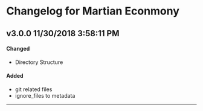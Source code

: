 # Changelog for Martian Econmony
## v3.0.0 11/30/2018 3:58:11 PM
#### Changed
- Directory Structure

#### Added
- git related files
- ignore_files to metadata

--------------------------------------------------------
